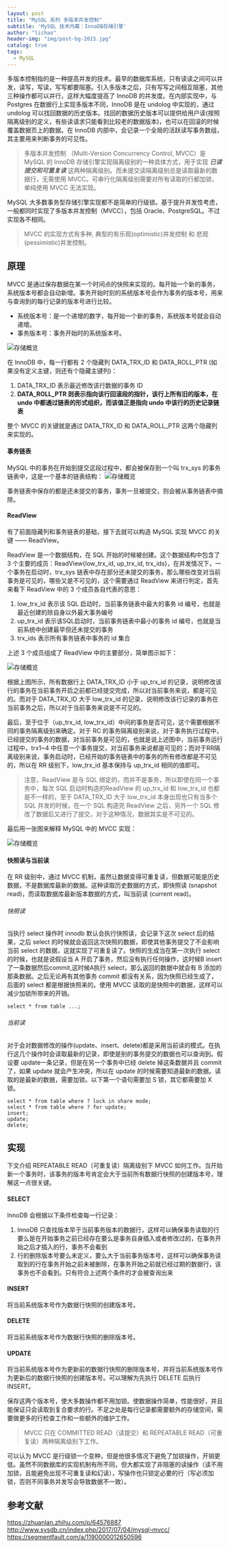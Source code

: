 ```yaml
---
layout: post
title: "MySQL 系列 多版本并发控制"
subtitle: 'MySQL 技术内幕：InnoDB存储引擎'
author: "lichao"
header-img: "img/post-bg-2015.jpg"
catalog: true
tags:
  - MySQL
---
```



多版本控制指的是一种提高并发的技术。最早的数据库系统，只有读读之间可以并发，读写，写读，写写都要阻塞。引入多版本之后，只有写写之间相互阻塞，其他三种操作都可以并行，这样大幅度提高了 InnoDB 的并发度。在内部实现中，与 Postgres 在数据行上实现多版本不同，InnoDB 是在 undolog 中实现的，通过 undolog 可以找回数据的历史版本。找回的数据历史版本可以提供给用户读(按照隔离级别的定义，有些读请求只能看到比较老的数据版本)，也可以在回滚的时候覆盖数据页上的数据。在 InnoDB 内部中，会记录一个全局的活跃读写事务数组，其主要用来判断事务的可见性。

> 多版本并发控制 （Multi-Version Concurrency Control, MVCC）是 MySQL 的 InnoDB 存储引擎实现隔离级别的一种具体方式，用于实现 ***已读提交和可重复读*** 这两种隔离级别。而未提交读隔离级别总是读取最新的数据行，无需使用 MVCC。可串行化隔离级别需要对所有读取的行都加锁，单纯使用 MVCC 无法实现。

MySQL 大多数事务型存储引擎实现都不是简单的行级锁。基于提升并发性考虑，一般都同时实现了多版本并发控制（MVCC），包括 Oracle、PostgreSQL。不过实现各不相同。

> MVCC 的实现方式有多种, 典型的有乐观(optimistic)并发控制 和 悲观(pessimistic)并发控制。

## 原理
MVCC 是通过保存数据在某一个时间点的快照来实现的。每开始一个新的事务，系统版本号都会自动新增。事务开始时刻的系统版本号会作为事务的版本号，用来与查询到的每行记录的版本号进行比较。
* 系统版本号：是一个递增的数字，每开始一个新的事务，系统版本号就会自动递增。
* 事务版本号：事务开始时的系统版本号。

![存储概览](/img/mysql/10.png)

在 InnoDB 中，每一行都有 2 个隐藏列 DATA_TRX_ID 和 DATA_ROLL_PTR (如果没有定义主键，则还有个隐藏主键列)：

1. DATA_TRX_ID 表示最近修改该行数据的事务 ID
2. **DATA_ROLL_PTR 则表示指向该行回滚段的指针，该行上所有旧的版本，在 undo 中都通过链表的形式组织，而该值正是指向 undo 中该行的历史记录链表**

整个 MVCC 的关键就是通过 DATA_TRX_ID 和 DATA_ROLL_PTR 这两个隐藏列来实现的。

#### 事务链表
MySQL 中的事务在开始到提交这段过程中，都会被保存到一个叫 trx_sys 的事务链表中，这是一个基本的链表结构：
![存储概览](/img/mysql/11.png)

事务链表中保存的都是还未提交的事务，事务一旦被提交，则会被从事务链表中摘除。

#### ReadView
有了前面隐藏列和事务链表的基础，接下去就可以构造 MySQL 实现 MVCC 的关键 —— ReadView。

ReadView 是一个数据结构，在 SQL 开始的时候被创建。这个数据结构中包含了 3 个主要的成员：ReadView{low_trx_id, up_trx_id, trx_ids}，在并发情况下，一个事务在启动时，trx_sys 链表中存在部分还未提交的事务，那么哪些改变对当前事务是可见的，哪些又是不可见的，这个需要通过 ReadView 来进行判定，首先来看下 ReadView 中的 3 个成员各自代表的意思：

1. low_trx_id 表示该 SQL 启动时，当前事务链表中最大的事务 id 编号，也就是最近创建的除自身以外最大事务编号
2. up_trx_id 表示该SQL启动时，当前事务链表中最小的事务 id 编号，也就是当前系统中创建最早但还未提交的事务
3. trx_ids 表示所有事务链表中事务的 id 集合

上述 3 个成员组成了 ReadView 中的主要部分，简单图示如下：

![存储概览](/img/mysql/12.png)

根据上图所示，所有数据行上 DATA_TRX_ID 小于 up_trx_id 的记录，说明修改该行的事务在当前事务开启之前都已经提交完成，所以对当前事务来说，都是可见的。而对于 DATA_TRX_ID 大于 low_trx_id 的记录，说明修改该行记录的事务在当前事务之后，所以对于当前事务来说是不可见的。

最后，至于位于（up_trx_id, low_trx_id）中间的事务是否可见，这个需要根据不同的事务隔离级别来确定。对于 RC 的事务隔离级别来说，对于事务执行过程中，已经提交的事务的数据，对当前事务是可见的，也就是说上述图中，当前事务运行过程中，trx1~4 中任意一个事务提交，对当前事务来说都是可见的；而对于RR隔离级别来说，事务启动时，已经开始的事务链表中的事务的所有修改都是不可见的，所以在 RR 级别下，low_trx_id 基本保持与 up_trx_id 相同的值即可。

> 注意，ReadView 是与 SQL 绑定的，而并不是事务，所以即使在同一个事务中，每次 SQL 启动时构造的ReadView 的 up_trx_id 和 low_trx_id 也都是不一样的，至于 DATA_TRX_ID 大于 low_trx_id 本身出现也只有当多个 SQL 并发的时候，在一个 SQL 构造完 ReadView 之后，另外一个 SQL 修改了数据后又进行了提交，对于这种情况，数据其实是不可见的。

最后用一张图来解释 MySQL 中的 MVCC 实现：

![存储概览](/img/mysql/14.png)

#### 快照读与当前读

在 RR 级别中，通过 MVCC 机制，虽然让数据变得可重复读，但数据可能是历史数据，不是数据库最新的数据。这种读取历史数据的方式，即快照读 (snapshot read)，而读取数据库最新版本数据的方式，叫当前读 (current read)。

###### 快照读

当执行 select 操作时 innodb 默认会执行快照读，会记录下这次 select 后的结果，之后 select 的时候就会返回这次快照的数据，即使其他事务提交了不会影响当前 select 的数据，这就实现了可重复读了。快照的生成当在第一次执行 select 的时候，也就是说假设当 A 开启了事务，然后没有执行任何操作，这时候B insert了一条数据然后commit,这时候A执行 select，那么返回的数据中就会有 B 添加的那条数据。之后无论再有其他事务 commit 都没有关系，因为快照已经生成了，后面的 select 都是根据快照来的。使用 MVCC 读取的是快照中的数据，这样可以减少加锁所带来的开销。

```
select * from table ...;
```

###### 当前读
对于会对数据修改的操作(update、insert、delete)都是采用当前读的模式。在执行这几个操作时会读取最新的记录，即使是别的事务提交的数据也可以查询到。假设要 update一条记录，但是在另一个事务中已经 delete 掉这条数据并且 commit 了，如果 update 就会产生冲突，所以在 update 的时候需要知道最新的数据。读取的是最新的数据，需要加锁。以下第一个语句需要加 S 锁，其它都需要加 X 锁。

```
select * from table where ? lock in share mode; 
select * from table where ? for update; 
insert; 
update; 
delete;
```

##  实现
下文介绍 REPEATABLE READ（可重复读）隔离级别下 MVCC 如何工作。当开始新一个事务时，该事务的版本号肯定会大于当前所有数据行快照的创建版本号，理解这一点很关键。
#### SELECT
InnoDB 会根据以下条件检查每一行记录：
1. InnoDB 只查找版本早于当前事务版本的数据行，这样可以确保事务读取的行要么是在开始事务之前已经存在要么是事务自身插入或者修改过的，在事务开始之后才插入的行，事务不会看到
2. 行的删除版本号要么未定义，要么大于当前事务版本号，这样可以确保事务读取到的行在事务开始之前未被删除，在事务开始之前就已经过期的数据行，该事务也不会看到。只有符合上述两个条件的才会被查询出来

#### INSERT
将当前系统版本号作为数据行快照的创建版本号。

#### DELETE
将当前系统版本号作为数据行快照的删除版本号。

#### UPDATE
将当前系统版本号作为更新前的数据行快照的删除版本号，并将当前系统版本号作为更新后的数据行快照的创建版本号。可以理解为先执行 DELETE 后执行 INSERT。

保存这两个版本号，使大多数操作都不用加锁。使数据操作简单，性能很好，并且能保证只会读取到复合要求的行。不足之处是每行记录都需要额外的存储空间，需要做更多的行检查工作和一些额外的维护工作。


> MVCC 只在 COMMITTED READ（读提交）和 REPEATABLE READ（可重复读）两种隔离级别下工作。

可以认为 MVCC 是行级锁一个变种，但是他很多情况下避免了加锁操作，开销更低。虽然不同数据库的实现机制有所不同，但大都实现了非阻塞的读操作（读不用加锁，且能避免出现不可重复读和幻读），写操作也只锁定必要的行（写必须加锁，否则不同事务并发写会导致数据不一致）。

## 参考文献
https://zhuanlan.zhihu.com/p/64576887
http://www.sysdb.cn/index.php/2017/07/04/mysql-mvcc/
https://segmentfault.com/a/1190000012650596